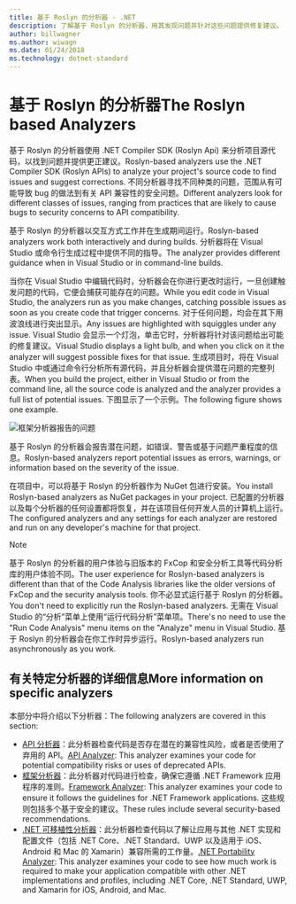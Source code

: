 ```yaml
---
title: 基于 Roslyn 的分析器 - .NET
description: 了解基于 Roslyn 的分析器，用其发现问题并针对这些问题提供修复建议。
author: billwagner
ms.author: wiwagn
ms.date: 01/24/2018
ms.technology: dotnet-standard
---
```


# <a name="the-roslyn-based-analyzers"></a><span data-ttu-id="a90ac-103">基于 Roslyn 的分析器</span><span class="sxs-lookup"><span data-stu-id="a90ac-103">The Roslyn based Analyzers</span></span>

<span data-ttu-id="a90ac-104">基于 Roslyn 的分析器使用 .NET Compiler SDK (Roslyn Api) 来分析项目源代码，以找到问题并提供更正建议。</span><span class="sxs-lookup"><span data-stu-id="a90ac-104">Roslyn-based analyzers use the .NET Compiler SDK (Roslyn APIs) to analyze your project's source code to find issues and suggest corrections.</span></span> <span data-ttu-id="a90ac-105">不同分析器寻找不同种类的问题，范围从有可能导致 bug 的做法到有关 API 兼容性的安全问题。</span><span class="sxs-lookup"><span data-stu-id="a90ac-105">Different analyzers look for different classes of issues, ranging from practices that are likely to cause bugs to security concerns to API compatibility.</span></span>

<span data-ttu-id="a90ac-106">基于 Roslyn 的分析器以交互方式工作并在生成期间运行。</span><span class="sxs-lookup"><span data-stu-id="a90ac-106">Roslyn-based analyzers work both interactively and during builds.</span></span> <span data-ttu-id="a90ac-107">分析器将在 Visual Studio 或命令行生成过程中提供不同的指导。</span><span class="sxs-lookup"><span data-stu-id="a90ac-107">The analyzer provides different guidance when in Visual Studio or in command-line builds.</span></span>

<span data-ttu-id="a90ac-108">当你在 Visual Studio 中编辑代码时，分析器会在你进行更改时运行，一旦创建触发问题的代码，它便会捕获可能存在的问题。</span><span class="sxs-lookup"><span data-stu-id="a90ac-108">While you edit code in Visual Studio, the analyzers run as you make changes, catching possible issues as soon as you create code that trigger concerns.</span></span> <span data-ttu-id="a90ac-109">对于任何问题，均会在其下用波浪线进行突出显示。</span><span class="sxs-lookup"><span data-stu-id="a90ac-109">Any issues are highlighted with squiggles under any issue.</span></span> <span data-ttu-id="a90ac-110">Visual Studio 会显示一个灯泡，单击它时，分析器将针对该问题给出可能的修复建议。</span><span class="sxs-lookup"><span data-stu-id="a90ac-110">Visual Studio displays a light bulb, and when you click on it the analyzer will suggest possible fixes for that issue.</span></span> <span data-ttu-id="a90ac-111">生成项目时，将在 Visual Studio 中或通过命令行分析所有源代码，并且分析器会提供潜在问题的完整列表。</span><span class="sxs-lookup"><span data-stu-id="a90ac-111">When you build the project, either in Visual Studio or from the command line, all the source code is analyzed and the analyzer provides a full list of potential issues.</span></span> <span data-ttu-id="a90ac-112">下图显示了一个示例。</span><span class="sxs-lookup"><span data-stu-id="a90ac-112">The following figure shows one example.</span></span>

![框架分析器报告的问题](./media/framework-analyzers-2.png)

<span data-ttu-id="a90ac-114">基于 Roslyn 的分析器会报告潜在问题，如错误、警告或基于问题严重程度的信息。</span><span class="sxs-lookup"><span data-stu-id="a90ac-114">Roslyn-based analyzers report potential issues as errors, warnings, or information based on the severity of the issue.</span></span>

<span data-ttu-id="a90ac-115">在项目中，可以将基于 Roslyn 的分析器作为 NuGet 包进行安装。</span><span class="sxs-lookup"><span data-stu-id="a90ac-115">You install Roslyn-based analyzers as NuGet packages in your project.</span></span> <span data-ttu-id="a90ac-116">已配置的分析器以及每个分析器的任何设置都将恢复，并在该项目任何开发人员的计算机上运行。</span><span class="sxs-lookup"><span data-stu-id="a90ac-116">The configured analyzers and any settings for each analyzer are restored and run on any developer's machine for that project.</span></span>

> [!NOTE]
> <span data-ttu-id="a90ac-117">基于 Roslyn 的分析器的用户体验与旧版本的 FxCop 和安全分析工具等代码分析库的用户体验不同。</span><span class="sxs-lookup"><span data-stu-id="a90ac-117">The user experience for Roslyn-based analyzers is different than that of the Code Analysis libraries like the older versions of FxCop and the security analysis tools.</span></span>  <span data-ttu-id="a90ac-118">你不必显式运行基于 Roslyn 的分析器。</span><span class="sxs-lookup"><span data-stu-id="a90ac-118">You don't need to explicitly run the Roslyn-based analyzers.</span></span> <span data-ttu-id="a90ac-119">无需在 Visual Studio 的“分析”菜单上使用“运行代码分析”菜单项。</span><span class="sxs-lookup"><span data-stu-id="a90ac-119">There's no need to use the "Run Code Analysis" menu items on the "Analyze" menu in Visual Studio.</span></span> <span data-ttu-id="a90ac-120">基于 Roslyn 的分析器会在你工作时异步运行。</span><span class="sxs-lookup"><span data-stu-id="a90ac-120">Roslyn-based analyzers run asynchronously as you work.</span></span>

## <a name="more-information-on-specific-analyzers"></a><span data-ttu-id="a90ac-121">有关特定分析器的详细信息</span><span class="sxs-lookup"><span data-stu-id="a90ac-121">More information on specific analyzers</span></span>

<span data-ttu-id="a90ac-122">本部分中将介绍以下分析器：</span><span class="sxs-lookup"><span data-stu-id="a90ac-122">The following analyzers are covered in this section:</span></span>

* <span data-ttu-id="a90ac-123">[API 分析器](api-analyzer.md)：此分析器检查代码是否存在潜在的兼容性风险，或者是否使用了弃用的 API。</span><span class="sxs-lookup"><span data-stu-id="a90ac-123">[API Analyzer](api-analyzer.md): This analyzer examines your code for potential compatibility risks or uses of deprecated APIs.</span></span>
* <span data-ttu-id="a90ac-124">[框架分析器](framework-analyzer.md)：此分析器对代码进行检查，确保它遵循 .NET Framework 应用程序的准则。</span><span class="sxs-lookup"><span data-stu-id="a90ac-124">[Framework Analyzer](framework-analyzer.md): This analyzer examines your code to ensure it follows the guidelines for .NET Framework applications.</span></span> <span data-ttu-id="a90ac-125">这些规则包括多个基于安全的建议。</span><span class="sxs-lookup"><span data-stu-id="a90ac-125">These rules include several security-based recommendations.</span></span>
* <span data-ttu-id="a90ac-126">[.NET 可移植性分析器](portability-analyzer.md)：此分析器检查代码以了解让应用与其他 .NET 实现和配置文件（包括 .NET Core、.NET Standard、UWP 以及适用于 iOS、Android 和 Mac 的 Xamarin）兼容所需的工作量。</span><span class="sxs-lookup"><span data-stu-id="a90ac-126">[.NET Portability Analyzer](portability-analyzer.md): This analyzer examines your code to see how much work is required to make your application compatible with other .NET implementations and profiles, including .NET Core, .NET Standard, UWP, and Xamarin for iOS, Android, and Mac.</span></span>
